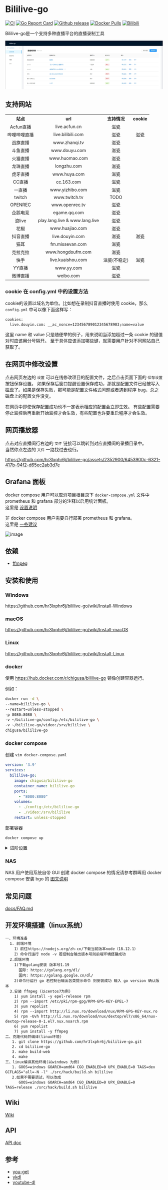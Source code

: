 # Bililive-go
[![CI](https://github.com/hr3lxphr6j/bililive-go/actions/workflows/tests.yaml/badge.svg?branch=master)](https://github.com/hr3lxphr6j/bililive-go/actions/workflows/tests.yaml)
[![Go Report Card](https://goreportcard.com/badge/github.com/hr3lxphr6j/bililive-go)](https://goreportcard.com/report/github.com/hr3lxphr6j/bililive-go)
[![Github release](https://img.shields.io/github/release/hr3lxphr6j/bililive-go.svg)](https://github.com/hr3lxphr6j/bililive-go/releases/latest)
[![Docker Pulls](https://img.shields.io/docker/pulls/chigusa/bililive-go.svg)](https://hub.docker.com/r/chigusa/bililive-go/)
[![Bilibili](https://img.shields.io/badge/%E5%93%94%E5%93%A9%E5%93%94%E5%93%A9-%E6%9C%AA%E6%9D%A5%E7%A7%91%E6%8A%80%E7%8E%8B%E8%80%81%E8%8F%8A%E5%BD%95%E6%92%AD%E7%BB%84-ebb8d0.svg)](https://space.bilibili.com/18578203/)

Bililive-go是一个支持多种直播平台的直播录制工具   

![image](docs/screenshot.webp)

## 支持网站

<table>
    <tr align="center">
        <th>站点</th>
        <th>url</th>
        <th>支持情况</th>
        <th>cookie</th>
    </tr>
    <tr align="center">
        <td>Acfun直播</td>
        <td>live.acfun.cn</td>
        <td>滋瓷</td>
        <td></td>
    </tr>
    <tr align="center">
        <td>哔哩哔哩直播</td>
        <td>live.bilibili.com</td>
        <td>滋瓷</td>
        <td>滋瓷</td>
    </tr>
    <tr align="center">
        <td>战旗直播</td>
        <td>www.zhanqi.tv</td>
        <td>滋瓷</td>
        <td></td>
    </tr>
    <tr align="center">
        <td>斗鱼直播</td>
        <td>www.douyu.com</td>
        <td>滋瓷</td>
        <td></td>
    </tr>
    <tr align="center">
        <td>火猫直播</td>
        <td>www.huomao.com</td>
        <td>滋瓷</td>
        <td></td>
    </tr>
    <tr align="center">
        <td>龙珠直播</td>
        <td>longzhu.com</td>
        <td>滋瓷</td>
        <td></td>
    </tr>
    <tr align="center">
        <td>虎牙直播</td>
        <td>www.huya.com</td>
        <td>滋瓷</td>
        <td></td>
    </tr>
    <tr align="center">
        <td>CC直播</td>
        <td>cc.163.com</td>
        <td>滋瓷</td>
        <td></td>
    </tr>
    <tr align="center">
        <td>一直播</td>
        <td>www.yizhibo.com</td>
        <td>滋瓷</td>
        <td></td>
    </tr>
    <tr align="center">
        <td>twitch</td>
        <td>www.twitch.tv</td>
        <td>TODO</td>
        <td></td>
    </tr>
    <tr align="center">
        <td>OPENREC</td>
        <td>www.openrec.tv</td>
        <td>滋瓷</td>
        <td></td>
    </tr>
    <tr align="center">
        <td>企鹅电竞</td>
        <td>egame.qq.com</td>
        <td>滋瓷</td>
        <td></td>
    </tr>
    <tr align="center">
        <td>浪live</td>
        <td>play.lang.live & www.lang.live</td>
        <td>滋瓷</td>
        <td></td>
    </tr>
    <tr align="center">
        <td>花椒</td>
        <td>www.huajiao.com</td>
        <td>滋瓷</td>
        <td></td>
    </tr>
    <tr align="center">
        <td>抖音直播</td>
        <td>live.douyin.com</td>
        <td>滋瓷</td>
        <td>滋瓷</td>
    </tr>
    <tr align="center">
        <td>猫耳</td>
        <td>fm.missevan.com</td>
        <td>滋瓷</td>
        <td></td>
    </tr>
    <tr align="center">
        <td>克拉克拉</td>
        <td>www.hongdoufm.com</td>
        <td>滋瓷</td>
        <td></td>
    </tr>
    <tr align="center">
        <td>快手</td>
        <td>live.kuaishou.com</td>
        <td>滋瓷(不稳定)</td>
        <td>滋瓷</td>
    </tr>
    <tr align="center">
        <td>YY直播</td>
        <td>www.yy.com</td>
        <td>滋瓷</td>
        <td></td>
    </tr>
    <tr align="center">
        <td>微博直播</td>
        <td>weibo.com</td>
        <td>滋瓷</td>
        <td></td>
    </tr>
</table>

### cookie 在 config.yml 中的设置方法

cookie的设置以域名为单位。比如想在录制抖音直播时使用 cookie，那么 `config.yml` 中可以像下面这样写：
```
cookies:
  live.douyin.com: __ac_nonce=123456789012345678903;name=value
```
这里 name 和 value 只是随便举的例子，用来说明当添加超过一条 cookie 的键值对时应该用分号隔开。
至于具体应该添加哪些键，就需要用户针对不同网站自己获取了。

## 在网页中修改设置

点击网页左边的 `设置` 可以在线修改项目的配置文件，之后点击页面下面的 `保存设置` 按钮保存设置。
如果保存后窗口提醒设置保存成功，那就是配置文件已经被写入磁盘了。如果是保存失败，那可能是配置文件格式问题或者遇到程序 bug，总之磁盘上的配置文件没变。

在网页中即使保存配置成功也不一定表示相应的配置会立即生效。
有些配置需要停止监控后再重新开始监控才会生效，有些配置也许要重启程序才会生效。

## 网页播放器

点击对应直播间行右边的 `文件` 链接可以跳转到对应直播间的录播目录中。  
当然你点左边的 `文件` 一路找过去也行。

https://github.com/hr3lxphr6j/bililive-go/assets/2352900/6453900c-6321-417b-94f2-d65ec2ab3d7e

## Grafana 面板

docker compose 用户可以取消项目根目录下 `docker-compose.yml` 文件中 prometheus 和 grafana 部分的注释以启用统计面板。  
这里是 [设置说明](docs/grafana.md)

非 docker compose 用户需要自行部署 prometheus 和 grafana。  
这里是 [一些建议](docs/grafana.md#%E6%89%8B%E5%8A%A8%E5%AE%89%E8%A3%85%E7%AC%94%E8%AE%B0)

![image](https://github.com/hr3lxphr6j/bililive-go/raw/master/docs/dashboard.webp)


## 依赖
* [ffmpeg](https://ffmpeg.org/)

## 安装和使用

### Windows
https://github.com/hr3lxphr6j/bililive-go/wiki/Install-Windows

### macOS
https://github.com/hr3lxphr6j/bililive-go/wiki/Install-macOS

### Linux
https://github.com/hr3lxphr6j/bililive-go/wiki/Install-Linux

### docker

使用 https://hub.docker.com/r/chigusa/bililive-go 镜像创建容器运行。

例如：
```bash
docker run -d \
--name=bililive-go \
--restart=unless-stopped \
-p 8080:8080 \
-v ~/bililive-go/config:/etc/bililive-go \
-v ~/bililive-go/video:/srv/bililive \
chigusa/bililive-go
```

### docker compose
创建 `vim docker-compose.yaml`
```yaml
version: '3.9'
services:
  bililive-go:
    image: chigusa/bililive-go
    container_name: bililive-go
    ports:
      - "8080:8080"
    volumes:
      - ./config:/etc/bililive-go
      - ./video:/srv/bililive
    restart: unless-stopped
```
部署容器
```
docker compose up
```

<details>
  <summary>进阶设置</summary>

```bash
# docker cli
-e PUID=0 # 映射用户
-e PGID=0 # 映射组
```
```yaml
# docker compose
    environment:
      - PUID=0 # 映射用户
      - PGID=0 # 映射组
```
`PUID` `PGID` 不建议为`0` 这将以`root`身份运行容器 一些情况下会对权限管理造成麻烦<br>
使用非 `root` 用户运行容器是推荐的安全做法 可以通过运行 id "你的用户名" 来查找你的 `UID` 和 `GID` <br>
```
id "你的用户名"
```
会显示例如 `uid=1000` `gid=1000` 等信息
  
</details>

### NAS
NAS 用户使用系统自带 GUI 创建 docker compose 的情况请参考群晖用 docker compose 安装 bgo 的 [图文说明](./docs/Synology-related.md#如何用-docker-compose-安装-bgo)

## 常见问题
[docs/FAQ.md](docs/FAQ.md)

## 开发环境搭建（linux系统）
```
一、环境准备
  1. 前端环境
    1）前往https://nodejs.org/zh-cn/下载当前版本node（18.12.1）
    2）命令行运行 node -v 若控制台输出版本号则前端环境搭建成功
  2.后端环境
    1)下载golang安装 版本号1.19
      国际: https://golang.org/dl/
      国内: https://golang.google.cn/dl/
    2)命令行运行 go 若控制台输出各类提示命令 则安装成功 输入 go version 确认版本
  3.安装 ffmpeg (以centos7为例)
    1) yum install -y epel-release rpm
    2) rpm --import /etc/pki/rpm-gpg/RPM-GPG-KEY-EPEL-7
    3) yum repolist
    4) rpm --import http://li.nux.ro/download/nux/RPM-GPG-KEY-nux.ro
    5) rpm -Uvh http://li.nux.ro/download/nux/dextop/el7/x86_64/nux-dextop-release-0-1.el7.nux.noarch.rpm
    6) yum repolist
    7) yum install -y ffmpeg
二、克隆代码并编译(linux环境)    
   1. git clone https://github.com/hr3lxphr6j/bililive-go.git
   2. cd bililive-go
   3. make build-web
   4. make 
三、linux编译其他环境(以windows 为例)
   1. GOOS=windows GOARCH=amd64 CGO_ENABLED=0 UPX_ENABLE=0 TAGS=dev GCFLAGS="all=-N -l" ./src/hack/build.sh bililive
   2.如果不需要调试，可以改成
      GOOS=windows GOARCH=amd64 CGO_ENABLED=0 UPX_ENABLE=0 TAGS=release ./src/hack/build.sh bililive
```

## Wiki
[Wiki](https://github.com/hr3lxphr6j/bililive-go/wiki)

## API
[API doc](https://github.com/hr3lxphr6j/bililive-go/blob/master/docs/API.md)

## 参考
- [you-get](https://github.com/soimort/you-get)
- [ykdl](https://github.com/zhangn1985/ykdl)
- [youtube-dl](https://github.com/ytdl-org/youtube-dl)
